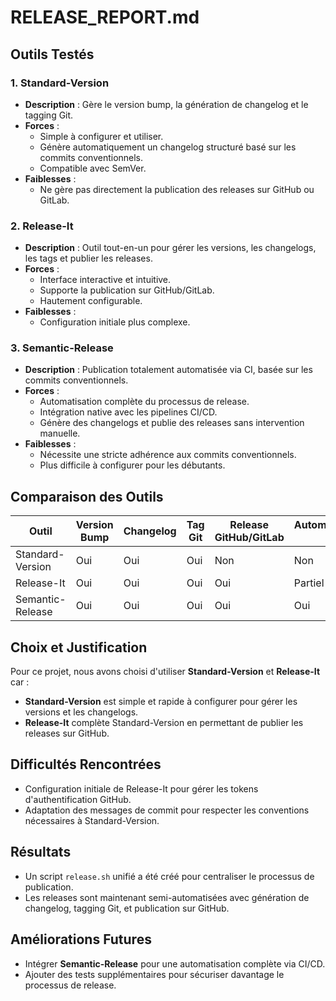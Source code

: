 # RELEASE_REPORT.md

## Outils Testés

### 1. Standard-Version

- **Description** : Gère le version bump, la génération de changelog et le tagging Git.
- **Forces** :
  - Simple à configurer et utiliser.
  - Génère automatiquement un changelog structuré basé sur les commits conventionnels.
  - Compatible avec SemVer.
- **Faiblesses** :
  - Ne gère pas directement la publication des releases sur GitHub ou GitLab.

### 2. Release-It

- **Description** : Outil tout-en-un pour gérer les versions, les changelogs, les tags et publier les releases.
- **Forces** :
  - Interface interactive et intuitive.
  - Supporte la publication sur GitHub/GitLab.
  - Hautement configurable.
- **Faiblesses** :
  - Configuration initiale plus complexe.

### 3. Semantic-Release

- **Description** : Publication totalement automatisée via CI, basée sur les commits conventionnels.
- **Forces** :
  - Automatisation complète du processus de release.
  - Intégration native avec les pipelines CI/CD.
  - Génère des changelogs et publie des releases sans intervention manuelle.
- **Faiblesses** :
  - Nécessite une stricte adhérence aux commits conventionnels.
  - Plus difficile à configurer pour les débutants.

## Comparaison des Outils

| Outil            | Version Bump | Changelog | Tag Git | Release GitHub/GitLab | Automatisation CI |
| ---------------- | ------------ | --------- | ------- | --------------------- | ----------------- |
| Standard-Version | Oui          | Oui       | Oui     | Non                   | Non               |
| Release-It       | Oui          | Oui       | Oui     | Oui                   | Partiel           |
| Semantic-Release | Oui          | Oui       | Oui     | Oui                   | Oui               |

## Choix et Justification

Pour ce projet, nous avons choisi d'utiliser **Standard-Version** et **Release-It** car :

- **Standard-Version** est simple et rapide à configurer pour gérer les versions et les changelogs.
- **Release-It** complète Standard-Version en permettant de publier les releases sur GitHub.

## Difficultés Rencontrées

- Configuration initiale de Release-It pour gérer les tokens d'authentification GitHub.
- Adaptation des messages de commit pour respecter les conventions nécessaires à Standard-Version.

## Résultats

- Un script `release.sh` unifié a été créé pour centraliser le processus de publication.
- Les releases sont maintenant semi-automatisées avec génération de changelog, tagging Git, et publication sur GitHub.

## Améliorations Futures

- Intégrer **Semantic-Release** pour une automatisation complète via CI/CD.
- Ajouter des tests supplémentaires pour sécuriser davantage le processus de release.
